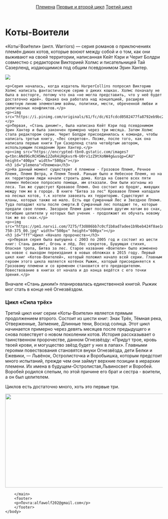 
<html>
    <head>
        <title>Коты-Воители</title>
        <link rel="stylesheet" href="style.css"/>
    </head>
    <body>
    <header>
     <a href="#plemena"> Племена</a>
     <a href="#fff">Первые и второй цикл</a>
     <a href="#lol">Третий цикл</a>
        </header>
        <main>
        <h1>Коты-Воители</h1>
    <p> «Коты́-Вои́тели» (англ. Warriors) — серия романов о приключениях племён диких котов, которые воюют между собой и о том, как они выживают на своей территории, написанная Кейт Кэри и Черит Болдри совместно с редактором Викторией Холмс и писательницей Тай Сазерленд, издающимися под общим псевдонимом Эрин Хантер.</p>
    <p> <img src="https://mypetnames.ru/wp-content/uploads/2021/02/word-image-106-640x361.jpeg"></p>


    <p>Серия началась, когда издатель HarperCollins попросил Викторию Холмс написать фантастическую серию о диких кошках. Холмс поначалу не была в восторге, потому что она «не могла представить, что у неё будет достаточно идей». Однако она работала над концепцией, расширяя сюжетную линию элементами войны, политики, мести, обреченной любви и религиозных конфликтов.</p>
    <p><img src="https://i.pinimg.com/originals/61/fc/dc/61fcdcd0582477fa8792eb9bc22e08c6.jpg"></p>
    <p>Первая, «Стань диким!», была написана Кейт Кэри под псевдонимом Эрин Хантер и была закончен примерно через три месяца. Затем Холмс стала редактором серии. Черит Болдри присоединилась к команде, чтобы написать третью книгу, «Лес секретов». Позже, после того, как она написала первые книги Туи Сазерленд стала четвёртым автором, использующим псевдоним Эрин Хантер.</p>
    <p><img src="https://encrypted-tbn0.gstatic.com/images?q=tbn:ANd9GcRCH5Ww12ZeR4iHgkvsrN-U0rv1zZ9tXoNW4g&usqp=CAU" height="400px" width="500px"></p>
    <h3 id="plemena">Племена</h3>
    <p>На данный момент существуют 4 племени - Грозовое Племя, Речное Племя, Племя Ветра, и Племя Теней. Раньше было и Небесное Племя, но на их территории люди начали строить дома. Когда на Совете всех пяти племен Небесное попросило помощи, им отказали. Они были изгнаны из леса. Так же сущестует Кровавое Племя. Оно состоит из бродяг, живущих между тем же в городе. В книге "Битва за лес" Кровавое Племя нападали на лесных котов, т.к хотели завоеать их территорию. Существуют и кланы, которых также не мало. Есть еще Сумрачный Лес и Звездное Племя. Туда попадают коты после смерти.В Сумрачный лес попадают те, которые предали свое племя. Звездное Племя дают послания другим котам во снах, погибшие целители у которых был ученик - продолжают их обучать новому так же во снах.</p>
    <p><img src="https://pm1.narvii.com/7275/f3d886bb7c0cf1b8ad7adee1b9beb424f8ae1d5cr4-750-375_00.jpg" width="500px" height="600px"></p>
    <h3 id="fff">Цикл «Начало пророчеств»</h3>
     <p>Первая серия была выпущена с 2003 по 2005 год и состоит из шести книг: Стань диким!, Огонь и лёд, Лес секретов, Бушующая стихия, Опасная тропа, Битва за лес. Старое название «Воители» было изменено на новое с выходом переиздания в новых обложках в 2015 году. Первый цикл книг «Котов-Воителей», который положил начало всей серии. Главным героем этого цикла является котёнок Рыжик, который присоединяется к Грозовому племени и со временем становится его предводителем. Повествование в книгах от начала и до конца ведётся с его точки зрения.</p>

<p>Вначале «Стань диким!» планировалась единственной книгой. Рыжик мог стать в конце неё Огнезвёздом.</p>

<h3 id="lol">Цикл «Сила трёх»</h3>
<p>Третий цикл книг серии «Коты-Воители» является прямым продолжением второго. Состоит из шести книг: Знак Трёх, Тёмная река, Отверженные, Затмение, Длинные тени, Восход солнца. Этот цикл начинается примерно через девять месяцев после предыдущего и снова повествует о новом поколении котов. История рассказывает о таинственном пророчестве, данном Огнезвёзду: «Придут трое, кровь твоей крови, и могущество звёзд будет у них в лапах». Главными героями повествования становятся внуки Огнезвёзда, дети Белки и Ежевики, — Львёнок, Остролисточка и Воробьишка, которым предстоит много испытаний, прежде чем они займут верхние позиции в иерархии племени. Их имена в будущем-Остролистая,Львиносвет и Воробей. Воробей родился слепым, по этой причине его брат и сестра - воители, а он был целителем.</p>
<p>Циклов есть достаточно много, хоть это первые три.</p>
<p><img src="http://pm1.narvii.com/6757/5845748d9ab72109ca0dd1c77cbc02f8dcc7fdb0v2_00.jpg" height="300px" width="600px"></p>

        </main>
        <footer>
        <p>Почта:alfawolf202@gmail.com</p>
        </footer>
    </body>
</html>
